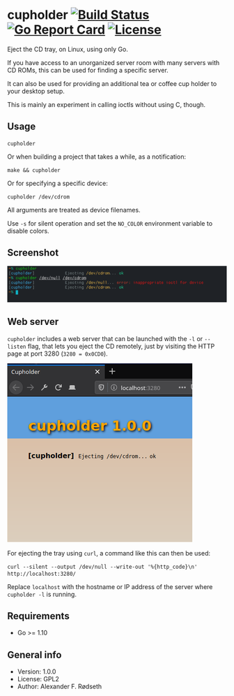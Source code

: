 # cupholder [![Build Status](https://travis-ci.com/xyproto/cupholder.svg?branch=master)](https://travis-ci.com/xyproto/cupholder) [![Go Report Card](https://goreportcard.com/badge/github.com/xyproto/cupholder)](https://goreportcard.com/report/github.com/xyproto/cupholder) [![License](https://img.shields.io/badge/License-GPL2-brightgreen)](https://raw.githubusercontent.com/xyproto/cupholder/master/LICENSE)

Eject the CD tray, on Linux, using only Go.

If you have access to an unorganized server room with many servers with CD ROMs, this can be used for finding a specific server.

It can also be used for providing an additional tea or coffee cup holder to your desktop setup.

This is mainly an experiment in calling ioctls without using C, though.

## Usage

    cupholder

Or when building a project that takes a while, as a notification:

    make && cupholder

Or for specifying a specific device:

    cupholder /dev/cdrom

All arguments are treated as device filenames.

Use `-s` for silent operation and set the `NO_COLOR` environment variable to disable colors.

## Screenshot

![cupholder in action](img/screenshot.png)

## Web server

`cupholder` includes a web server that can be launched with the `-l` or `--listen` flag, that lets you eject the CD remotely, just by visiting the HTTP page at port 3280 (`3280 = 0x0CD0`).

![webpage](img/httpserver.png)

For ejecting the tray using `curl`, a command like this can then be used:

    curl --silent --output /dev/null --write-out '%{http_code}\n' http://localhost:3280/

Replace `localhost` with the hostname or IP address of the server where `cupholder -l` is running.

## Requirements

* Go >= 1.10

## General info

* Version: 1.0.0
* License: GPL2
* Author: Alexander F. Rødseth


